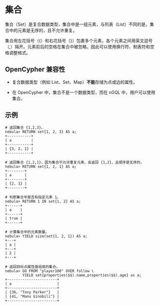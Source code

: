 # 集合

集合（Set）是复合数据类型，集合中是一组元素，与列表（List）不同的是，集合中的元素是无序的，且不允许重复。

集合用左花括号（{）和右花括号（}）包裹多个元素，各个元素之间用英文逗号（,）隔开。元素前后的空格在集合中被忽略，因此可以使用换行符、制表符和空格调整格式。

## OpenCypher 兼容性

- 复合数据类型（例如 List、Set、Map）**不能**存储为点或边的属性。

- 在 OpenCypher 中，集合不是一个数据类型，而在 nGQL 中，用户可以使用集合。

## 示例

```ngql
# 返回集合 {1,2,3}。
nebula> RETURN set{1, 2, 3} AS a;
+-----------+
| a         |
+-----------+
| {3, 2, 1} |
+-----------+

# 返回集合 {1,2,1}，因为集合不允许重复元素，会返回 {1,2}，且顺序是无序的。
nebula> RETURN set{1, 2, 1} AS a;
+--------+
| a      |
+--------+
| {2, 1} |
+--------+

# 判断集合中是否有指定元素 1。
nebula> RETURN 1 IN set{1, 2} AS a;
+------+
| a    |
+------+
| true |
+------+

# 计算集合中的元素数量。
nebula> YIELD size(set{1, 2, 1}) AS a;
+---+
| a |
+---+
| 2 |
+---+

# 返回目标点属性值组成的集合。
nebula> GO FROM "player100" OVER follow \
        YIELD set{properties($$).name,properties($$).age} as a;
+-----------------------+
| a                     |
+-----------------------+
| {36, "Tony Parker"}   |
| {41, "Manu Ginobili"} |
+-----------------------+
```
